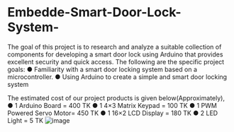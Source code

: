 # Embedde-Smart-Door-Lock-System-

The goal of this project is to research and analyze a suitable collection of 
components for developing a smart door lock using Arduino that provides 
excellent security and quick access. The following are the specific project goals:
● Familiarity with a smart door locking system based on a microcontroller.
● Using Arduino to create a simple and smart door locking system

The estimated cost of our project products is given below(Approximately),
● 1 Arduino Board = 400 TK 
● 1 4×3 Matrix Keypad = 100 TK
● 1 PWM Powered Servo Motor= 450 TK
● 1 16×2 LCD Display = 180 TK
● 2 LED Light = 5 TK
![image](https://user-images.githubusercontent.com/83394128/195853991-0ecc7d1d-730d-4785-8bfd-88006ae1d738.png)
